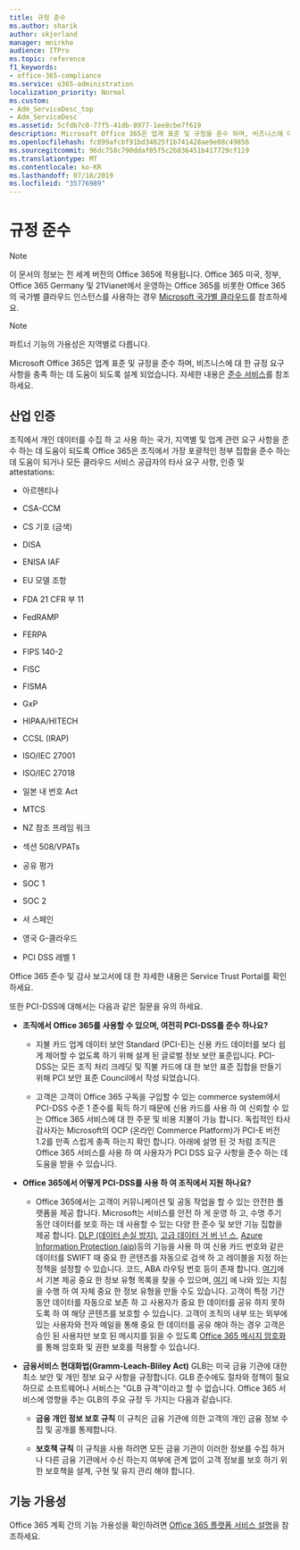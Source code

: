 ```yaml
---
title: 규정 준수
ms.author: sharik
author: skjerland
manager: mnirkhe
audience: ITPro
ms.topic: reference
f1_keywords:
- office-365-compliance
ms.service: o365-administration
localization_priority: Normal
ms.custom:
- Adm_ServiceDesc_top
- Adm_ServiceDesc
ms.assetid: 5cfdb7c0-77f5-41db-8977-1ee8cbe7f619
description: Microsoft Office 365은 업계 표준 및 규정을 준수 하며, 비즈니스에 대 한 규정 요구 사항을 충족 하는 데 도움이 되도록 설계 되었습니다. 자세한 내용은 준수 서비스를 참조 하세요.
ms.openlocfilehash: fc899afcbf91bd34825f1b741428ae9e08c49856
ms.sourcegitcommit: 96dc758c790ddaf05f5c2b836451b417729cf119
ms.translationtype: MT
ms.contentlocale: ko-KR
ms.lasthandoff: 07/18/2019
ms.locfileid: "35776989"
---
```

# <a name="compliance"></a>규정 준수

> [!NOTE]
> 이 문서의 정보는 전 세계 버전의 Office 365에 적용됩니다. Office 365 미국, 정부, Office 365 Germany 및 21Vianet에서 운영하는 Office 365를 비롯한 Office 365의 국가별 클라우드 인스턴스를 사용하는 경우 [Microsoft 국가별 클라우드](https://go.microsoft.com/fwlink/?linkid=841582)를 참조하세요. 
  
> [!NOTE]
> 파트너 기능의 가용성은 지역별로 다릅니다. 
  
Microsoft Office 365은 업계 표준 및 규정을 준수 하며, 비즈니스에 대 한 규정 요구 사항을 충족 하는 데 도움이 되도록 설계 되었습니다. 자세한 내용은 [준수 서비스](https://go.microsoft.com/fwlink/?linkid=864391)를 참조 하세요.
  
## <a name="industry-certifications"></a>산업 인증

조직에서 개인 데이터를 수집 하 고 사용 하는 국가, 지역별 및 업계 관련 요구 사항을 준수 하는 데 도움이 되도록 Office 365은 조직에서 가장 포괄적인 정부 집합을 준수 하는 데 도움이 되거나 모든 클라우드 서비스 공급자의 타사 요구 사항, 인증 및 attestations:
  
- 아르헨티나
    
- CSA-CCM
    
- CS 기호 (금색)
    
- DISA
    
- ENISA IAF
    
- EU 모델 조항
    
- FDA 21 CFR 부 11
    
- FedRAMP
    
- FERPA
    
- FIPS 140-2
    
- FISC
    
- FISMA
    
- GxP
    
- HIPAA/HITECH
    
- CCSL (IRAP)
    
- ISO/IEC 27001
    
- ISO/IEC 27018
    
- 일본 내 번호 Act
    
- MTCS
    
- NZ 참조 프레임 워크
    
- 섹션 508/VPATs
    
- 공유 평가
    
- SOC 1
    
- SOC 2
    
- 서 스페인
    
- 영국 G-클라우드
    
- PCI DSS 레벨 1
    
Office 365 준수 및 감사 보고서에 대 한 자세한 내용은 Service Trust Portal를 확인 하세요.
  
또한 PCI-DSS에 대해서는 다음과 같은 질문을 유의 하세요.
  
- **조직에서 Office 365를 사용할 수 있으며, 여전히 PCI-DSS를 준수 하나요?**
    
  - 지불 카드 업계 데이터 보안 Standard (PCI-E)는 신용 카드 데이터를 보다 쉽게 제어할 수 없도록 하기 위해 설계 된 글로벌 정보 보안 표준입니다. PCI-DSS는 모든 조직 처리 크레딧 및 직불 카드에 대 한 보안 표준 집합을 만들기 위해 PCI 보안 표준 Council에서 작성 되었습니다.
    
  - 고객은 고객이 Office 365 구독을 구입할 수 있는 commerce system에서 PCI-DSS 수준 1 준수를 획득 하기 때문에 신용 카드를 사용 하 여 신뢰할 수 있는 Office 365 서비스에 대 한 주문 및 비용 지불이 가능 합니다. 독립적인 타사 감사자는 Microsoft의 OCP (온라인 Commerce Platform)가 PCI-E 버전 1.2를 만족 스럽게 충족 하는지 확인 합니다. 아래에 설명 된 것 처럼 조직은 Office 365 서비스를 사용 하 여 사용자가 PCI DSS 요구 사항을 준수 하는 데 도움을 받을 수 있습니다.
    
- **Office 365에서 어떻게 PCI-DSS를 사용 하 여 조직에서 지원 하나요?**
    
  - Office 365에서는 고객이 커뮤니케이션 및 공동 작업을 할 수 있는 안전한 플랫폼을 제공 합니다. Microsoft는 서비스를 안전 하 게 운영 하 고, 수명 주기 동안 데이터를 보호 하는 데 사용할 수 있는 다양 한 준수 및 보안 기능 집합을 제공 합니다. [DLP (데이터 손실 방지)](https://go.microsoft.com/fwlink/?linkid=868520), [고급 데이터 거 버 넌 스](https://go.microsoft.com/fwlink/?linkid=863925), [Azure Information Protection (aip)](https://go.microsoft.com/fwlink/?linkid=868521)등의 기능을 사용 하 여 신용 카드 번호와 같은 데이터를 SWIFT 때 중요 한 콘텐츠를 자동으로 검색 하 고 레이블을 지정 하는 정책을 설정할 수 있습니다. 코드, ABA 라우팅 번호 등이 존재 합니다. [여기](https://go.microsoft.com/fwlink/?linkid=868522)에서 기본 제공 중요 한 정보 유형 목록을 찾을 수 있으며, [여기](https://go.microsoft.com/fwlink/?linkid=868523) 에 나와 있는 지침을 수행 하 여 자체 중요 한 정보 유형을 만들 수도 있습니다. 고객이 특정 기간 동안 데이터를 자동으로 보존 하 고 사용자가 중요 한 데이터를 공유 하지 못하도록 하 여 해당 콘텐츠를 보호할 수 있습니다. 고객이 조직의 내부 또는 외부에 있는 사용자와 전자 메일을 통해 중요 한 데이터를 공유 해야 하는 경우 고객은 승인 된 사용자만 보호 된 메시지를 읽을 수 있도록 [Office 365 메시지 암호화](https://go.microsoft.com/fwlink/?linkid=858986) 를 통해 암호화 및 권한 보호를 적용할 수 있습니다. 
    
- **금융서비스 현대화법(Gramm-Leach-Bliley Act)** GLB는 미국 금융 기관에 대한 최소 보안 및 개인 정보 요구 사항을 규정합니다. GLB 준수에도 절차와 정책이 필요하므로 소프트웨어나 서비스는 "GLB 규격"이라고 할 수 없습니다. Office 365 서비스에 영향을 주는 GLB의 주요 규정 두 가지는 다음과 같습니다. 
    
  - **금융 개인 정보 보호 규칙** 이 규칙은 금융 기관에 의한 고객의 개인 금융 정보 수집 및 공개를 통제합니다. 
    
  - **보호책 규칙** 이 규칙을 사용 하려면 모든 금융 기관이 이러한 정보를 수집 하거나 다른 금융 기관에서 수신 하는지 여부에 관계 없이 고객 정보를 보호 하기 위한 보호책을 설계, 구현 및 유지 관리 해야 합니다. 
    
## <a name="feature-availability"></a>기능 가용성

Office 365 계획 간의 기능 가용성을 확인하려면 [Office 365 플랫폼 서비스 설명](https://technet.microsoft.com/en-us/library/office-365-platform-service-description.aspx)을 참조하세요.
  

